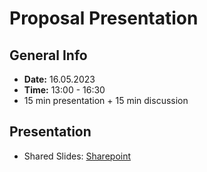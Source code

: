 # Proposal Presentation

## General Info
- **Date:** 16.05.2023
- **Time:** 13:00 - 16:30
- 15 min presentation + 15 min discussion

## Presentation
- Shared Slides: [Sharepoint](https://tumde-my.sharepoint.com/:p:/g/personal/felix_myhsok_tum_de/ESX36yXd5mJDnqgFskV1NRABLKiQZCGjTj_9bUDDgj1uKA?e=BN7YdS)